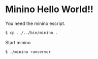 Minino Hello World!!
====================


You need the minino escript.
``` bash
$ cp ../../bin/minino .
```
Start minino
``` bash
$ ./minino runserver
```

